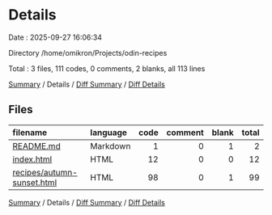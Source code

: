 # Details

Date : 2025-09-27 16:06:34

Directory /home/omikron/Projects/odin-recipes

Total : 3 files,  111 codes, 0 comments, 2 blanks, all 113 lines

[Summary](results.md) / Details / [Diff Summary](diff.md) / [Diff Details](diff-details.md)

## Files
| filename | language | code | comment | blank | total |
| :--- | :--- | ---: | ---: | ---: | ---: |
| [README.md](/README.md) | Markdown | 1 | 0 | 1 | 2 |
| [index.html](/index.html) | HTML | 12 | 0 | 0 | 12 |
| [recipes/autumn-sunset.html](/recipes/autumn-sunset.html) | HTML | 98 | 0 | 1 | 99 |

[Summary](results.md) / Details / [Diff Summary](diff.md) / [Diff Details](diff-details.md)